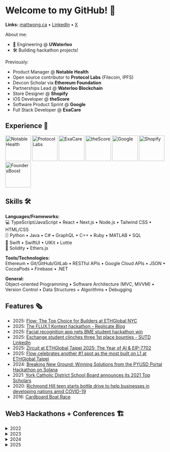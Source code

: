 # Welcome to my GitHub! 🚀
<!-- <img width="1440" alt="mattwongca" src="https://github.com/MattWong-ca/MattWong-ca/assets/66754344/0f848e69-130f-42bb-9eb4-96af07516571"> -->

<!-- <h2>About 👋</h2> -->

**Links:** [mattwong.ca](https://mattwong.ca/) • [LinkedIn](https://www.linkedin.com/in/mattwong-ca/) • [X](https://x.com/mattwong_ca)

About me:
- 🏫 Engineering @ <b>UWaterloo</b>
- 🛠 Building hackathon projects!

Previously:
- Product Manager @ <b>Notable Health</b>
- Open source contributor to <b>Protocol Labs</b> (Filecoin, IPFS)
- Devcon Scholar via <b>Ethereum Foundation</b>
- Partnerships Lead @ <b>Waterloo Blockchain</b>
- Store Designer @ <b>Shopify</b>
- iOS Developer @ <b>theScore</b>
- Software Product Sprint @ <b>Google</b>
- Full Stack Developer @ <b>ExaCare</b>

<h2>Experience 💼</h2>

<img src="https://github.com/user-attachments/assets/5acfc718-9cf4-48b9-98b5-e32d7d18bb8e" alt="Notable Health" width="80"/>
<img src="https://github.com/user-attachments/assets/d27402e6-2d28-402a-a5f2-ec6e28302189" alt="Protocol Labs" width="80"/>
<img src="https://github.com/user-attachments/assets/b795b315-0de4-4d8f-a4f6-cf7771a10ee5" alt="ExaCare" width="80"/>
<img src="https://github.com/user-attachments/assets/8c5efe2f-9dc0-4870-8512-b865ce67abb2" alt="theScore" width="80"/>
<img src="https://github.com/user-attachments/assets/3039fb70-ca0d-481e-9c96-34247effd75b" alt="Google" width="80"/>
<img src="https://github.com/user-attachments/assets/f5341bd3-0dc4-4118-aa03-1fcd6b72114c" alt="Shopify" width="80"/>
<img src="https://github.com/user-attachments/assets/59dc234e-f098-4415-9048-d9bdf2c77f3c" alt="FoundersBoost" width="80"/>

<h2>Skills 🛠</h2>

**Languages/Frameworks:**</br>
💻 TypeScript/JavaScript • React • Next.js • Node.js • Tailwind CSS • HTML/CSS</br>
🗄️ Python • Java • C# • GraphQL • C++ • Ruby • MATLAB • SQL</br>
📱 Swift • SwiftUI • UIKit • Lottie</br>
🦄 Solidity • Ethers.js</br>
<p></p>
<b>Tools/Technologies:</b></br>
Ethereum • Git/GitHub/GitLab • RESTful APIs • Google Cloud APIs • JSON • CocoaPods • Firebase • .NET
<p></p>
<b>General:</b></br>
Object-oriented Programming • Software Architecture (MVC, MVVM) • Version Control • Data Structures + Algorithms • Debugging

<h2>Features 🗞</h2>

- 2025: <a href="https://flow.com/post/flow-the-top-choice-for-builders-at-ethglobal-nyc">Flow: The Top Choice for Builders at ETHGlobal NYC</a>
- 2025: <a href="https://replicate.com/blog/kontext-hackathon">The FLUX.1 Kontext hackathon - Replicate Blog</a>
- 2025: <a href="https://uwaterloo.ca/biomedical-engineering/news/facial-recognition-app-nets-bme-student-hackathon-win">Facial recognition app nets BME student hackathon win</a>
- 2025: <a href="https://www.linkedin.com/posts/sutd_sutd-sutdlife-uwaterloo-ugcPost-7323605607712722945-J7IM">Exchange student clinches three 1st place bounties - SUTD LinkedIn</a>
- 2025: <a href="https://www.zircuit.com/blog/zircuit-at-eth-global-taipei-2025-the-year-of-ai-eip-7702">Zircuit at ETHGlobal Taipei 2025: The Year of AI & EIP-7702</a>
- 2025: <a href="https://flow.com/post/flow-celebrates-another-1-spot-as-the-most-built-on-l1-at-ethglobal-taipei">Flow celebrates another #1 spot as the most built on L1 at ETHGlobal Taipei</a>
- 2024: <a href="https://developer.paypal.com/community/blog/winning-solutions-pyusd-portal-hackathon-solana/">Breaking New Ground: Winning Solutions from the PYUSD Portal Hackathon on Solana</a>
- 2021: <a href="https://www.ycdsb.ca/2021-top-scholars/">York Catholic District School Board announces its 2021 Top Scholars</a>
- 2020: <a href="https://www.yorkregion.com/news/richmond-hill-teen-starts-bottle-drive-to-help-businesses-in-developing-nations-amid-covid-19/article_26c44174-7a69-57a1-8c1a-babaacbd5209.html">Richmond Hill teen starts bottle drive to help businesses in developing nations amid COVID-19</a>
- 2016: <a href="https://image.isu.pub/160204173716-919e26a3fc68cf73461f0ed2eb2204a8/jpg/page_1.jpg">Cardboard Boat Race</a>

<h2>Web3 Hackathons + Conferences 🏗️</h2>
<details>
  <summary>2022</summary>

- Converge22 by Circle (sponsored by Spawn)

</details>

<details>
  <summary>2023</summary>

- Penn Blockchain Conference & Hackathon (sponsored by Penn Blockchain)
    - won the Data Track by Streamr with Dedrop
- ETHDenver (sponsored by ETHDenver & Axelar)
- Scaling Ethereum by ETHGlobal
    - won pool prize by Scroll with FamilyShare
- LionHack 2023 by Columbia/NYU Blockchain
    - won Solana track with Crumbs
- Consensus2023 by CoinDesk
- OlympiHacks by Waterloo Blockchain (organized it)
- ETHGlobal Waterloo 2023
    - won MetaMask SDK prize and Polygon pool prize with Videre
- ETHGlobal Superhack 2023
    - Worldcoin + Mode pool prizes
- Consensys NAVH 2023
    - MetaMask SDK bounty

</details>

<details>
  <summary>2024</summary>

- ETHGlobal Frameworks
    - Built FrameGPT
- LearnWeb3 Decentralized Intelligence Season 2
    - 1st place Farcaster bounty, 2nd place FLock bounty
- ETHToronto
    - 1st place Seal bounty
- Global PYUSD Portal Hackathon
    - 2nd place Overall
    - Won sponsored trip to demo at Solana Hong Kong Hacker House
- Scroll x Alchemy Level Up Mini-Hack
    - Built Endless Scroll
- ETHGlobal San Francisco
    - Built Neurosaurs, won Flow pool prize
- ETHGlobal Bangkok
    - 1st place Akave prize, Flow pool prize

</details>

<details>
  <summary>2025</summary>

- ETHGlobal Taipei
    - Built FindMyPhotos.app
    - Most Killer App Potential 1st place - Flow, Best Project - Zircuit, Real World Anything - Polygon
- Base x Vercel AI Buildathon
    - Built Farlo
    - 1st Place Overall
- FLUX.1 Kontext AI Hackathon by Black Forest Labs x Replicate
    - Built VoiceCam
    - 1st Place Overall, won $150 USD mechanical keyboard and received votes by every sponsor judge
- ETHGlobal New York
    - Built Dreamprint.app
    - Most Killer App Potential 1st place - Flow, Pool prize - Flow, Best Consumer App - Dynamic 
</details>

